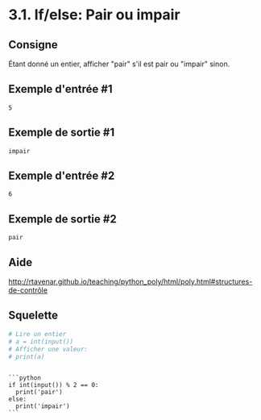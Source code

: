 # 3.1. If/else: Pair ou impair

## Consigne

Étant donné un entier, afficher "pair" s'il est pair ou "impair" sinon.

## Exemple d'entrée #1

```
5
```

## Exemple de sortie #1

```
impair
```

## Exemple d'entrée #2

```
6
```

## Exemple de sortie #2

```
pair
```

## Aide

http://rtavenar.github.io/teaching/python_poly/html/poly.html#structures-de-contrôle

## Squelette

```python
# Lire un entier
# a = int(input())
# Afficher une valeur:
# print(a)
```

````{dropdown} Proposition de solution

```python
if int(input()) % 2 == 0:
  print('pair')
else:
  print('impair')
```
````
